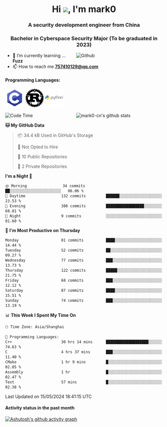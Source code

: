 <h1 align="center">Hi <img src="https://raw.githubusercontent.com/iampavangandhi/iampavangandhi/master/gifs/Hi.gif" width="30px">, I'm mark0</h1>

<h3 align="center">A security development engineer from China</h3>
<h3 align="center">Bachelor in Cyberspace Security Major (To be graduated in 2023)</h3>

<img width="55%" align="right" alt="Github" src="https://raw.githubusercontent.com/onimur/.github/master/.resources/git-header.svg" />

<!-- - 🔭 I’m currently working on **vKarma Webapp** -->
<!-- - 💬 Ask me about ... **Web Develpoment** -->
<!-- - 😄 Employement ... **Open for intern opportunities** -->
<!-- - ⚡ Fun fact ... **Anime**❤ -->
- 🌱 I’m currently learning ... **Fuzz**
- 📫 How to reach me **757410129@qq.com**
<!-- - 📨 Or reach me **757410129@qq.com** -->

<h4>Programming Languages: </h4>
<p align="left">
 <img style="margin: auto;" src="https://raw.githubusercontent.com/sachinverma53121/sachinverma53121/master/icons/c.png" alt=c width="60" height="60"/>
 <img style="margin: auto;" src="https://raw.githubusercontent.com/mark0-cn/blog_img/master/img/202309031232124.png" alt=cplusplus width="60" height="60"/>
 <img style="margin: auto;" src="https://raw.githubusercontent.com/sachinverma53121/sachinverma53121/master/icons/python.png" alt=python width="60" height="60"/>
</p>


<img width="55%" align="right" alt="mark0-cn's github stats" src="https://github-readme-stats.vercel.app/api?username=mark0-cn&show_icons=true&hide_border=true" />

<!--START_SECTION:waka-->
![Code Time](http://img.shields.io/badge/Code%20Time-2%2C011%20hrs%2031%20mins-blue)

**🐱 My GitHub Data** 

> 📦 34.4 kB Used in GitHub's Storage 
 > 
> 🚫 Not Opted to Hire
 > 
> 📜 10 Public Repositories 
 > 
> 🔑 2 Private Repositories 
 > 
**I'm a Night 🦉** 

```text
🌞 Morning                34 commits          ██░░░░░░░░░░░░░░░░░░░░░░░   06.06 % 
🌆 Daytime                132 commits         ██████░░░░░░░░░░░░░░░░░░░   23.53 % 
🌃 Evening                386 commits         █████████████████░░░░░░░░   68.81 % 
🌙 Night                  9 commits           ░░░░░░░░░░░░░░░░░░░░░░░░░   01.60 % 
```
📅 **I'm Most Productive on Thursday** 

```text
Monday                   81 commits          ████░░░░░░░░░░░░░░░░░░░░░   14.44 % 
Tuesday                  52 commits          ██░░░░░░░░░░░░░░░░░░░░░░░   09.27 % 
Wednesday                77 commits          ███░░░░░░░░░░░░░░░░░░░░░░   13.73 % 
Thursday                 122 commits         █████░░░░░░░░░░░░░░░░░░░░   21.75 % 
Friday                   68 commits          ███░░░░░░░░░░░░░░░░░░░░░░   12.12 % 
Saturday                 87 commits          ████░░░░░░░░░░░░░░░░░░░░░   15.51 % 
Sunday                   74 commits          ███░░░░░░░░░░░░░░░░░░░░░░   13.19 % 
```


📊 **This Week I Spent My Time On** 

```text
🕑︎ Time Zone: Asia/Shanghai

💬 Programming Languages: 
C++                      30 hrs 14 mins      ███████████████████░░░░░░   74.63 % 
C                        4 hrs 37 mins       ███░░░░░░░░░░░░░░░░░░░░░░   11.40 % 
CMake                    1 hr 9 mins         █░░░░░░░░░░░░░░░░░░░░░░░░   02.85 % 
Assembly                 1 hr                █░░░░░░░░░░░░░░░░░░░░░░░░   02.47 % 
Text                     57 mins             █░░░░░░░░░░░░░░░░░░░░░░░░   02.38 % 
```


 Last Updated on 15/05/2024 18:41:15 UTC
<!--END_SECTION:waka-->

<h4>Activity status in the past month</h4>

[![Ashutosh's github activity graph](https://github-readme-activity-graph.vercel.app/graph?username=mark0-cn&theme=dracula)](https://github.com/ashutosh00710/github-readme-activity-graph)

<!--
**mark0-cn/mark0-cn** is a ✨ _special_ ✨ repository because its `README.md` (this file) appears on your GitHub profile.

Here are some ideas to get you started:

- 🔭 I’m currently working on ...
- 🌱 I’m currently learning ...
- 👯 I’m looking to collaborate on ...
- 🤔 I’m looking for help with ...
- 💬 Ask me about ...
- 📫 How to reach me: ...
- 😄 Pronouns: ...
- ⚡ Fun fact: ...
-->
